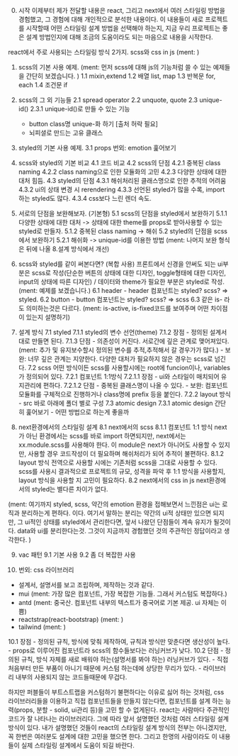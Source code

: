 0. 시작
이제부터 제가 전달할 내용은 react, 그리고 next에서 여러 스타일링 방법을 경험했고, 그 경험에 대해 개인적으로 분석한 내용이다. 
이 내용들이 새로 프로젝트를 시작할때 어떤 스타일링 설계 방법을 선택해야 하는지, 지금 우리 프로젝트는 좋은 설계 방법인지에 대해 조금의 도움이라도 되는 마음으로 내용을 시작한다. 

react에서 주로 사용되는 스타일링 방식 2가지. scss와 css in js (ment: )

1. scss의 기본 사용 예제. (ment: 먼저 scss에 대해 js의 기능처럼 쓸 수 있는 예제들을 간단히 보겠습니다. )
  1.1 mixin,extend
  1.2 배열 list, map 
  1.3 반복문 for, each 
  1.4 조건문 if

2. scss의 그 외 기능들
  2.1 spread operator
  2.2 unquote, quote
  2.3 unique-id()
    2.3.1 unique-id()로 만들 수 있는 기능
  	  - button class명 unique-화 하기 [출처 허락 필요]
  	  - 뇌피셜로 만드는 고유 클래스

3. styled의 기본 사용 예제.
  3.1 props
  번외: emotion 훑어보기

4. scss와 styled의 기본 비교
  4.1 코드 비교
  4.2 scss의 단점
    4.2.1 중복된 class naming
    4.2.2 class naming으로 인한 모듈화의 고민
    4.2.3 다양한 상태에 대한 대처 힘듬.
  4.3 styled의 단점
    4.3.1 해쉬처리된 클래스명으로 인한 추적의 어려움
    4.3.2 ui의 상태 변경 시 rerendering
    4.3.3 선언된 styled가 많을 수록, import 하는 styled도 많다.
    4.3.4 css보다 느린 렌더 속도.

5. 서로의 단점을 보완해보자. (기본형)
  5.1 scss의 단점을 styled에서 보완하기
    5.1.1 다양한 상태에 대한 대처 -> 상태에 대한 theme를 props로 받아사용할 수 있는 styled로 만들자. 
    5.1.2 중복된 class naming -> 해쉬
  5.2 styled의 단점을 scss에서 보완하기
    5.2.1 해쉬화 -> unique-id를 이용한 방법
   (ment: 나머지 보완 형식은 뒤에 나올 8.설계 방식에서 개선)

6. scss와 styled를 같이 써본다면? (복합 사용)
  프론트에서 신경을 안써도 되는 ui부분은 scss로 작성(단순한 버튼의 상태에 대한 디자인, toggle형태에 대한 디자인, input의 상태에 따른 디자인) / 데이터와 theme가 필요한 부분은 styled로 작성. (ment: 예제를 보겠습니다.)
  6.1 header - header 컴포넌트는 styled? scss?  => styled.
  6.2 button - button 컴포넌트는 styled? scss?  => scss
  6.3 같은 is- 라도 의미하는것은 다르다. (ment: is-active, is-fixed코드를 보여주며 어떤 차이점이 있는지 설명하기)

7. 설계 방식
  7.1 styled
    7.1.1 styled의 변수 선언(theme)
    7.1.2 장점 - 정의된 설계서 대로 만들면 된다. 
    7.1.3 단점 - 의존성이 커진다. 서로간에 깊은 관계로 맺어져있다.(ment: 추가 및 유지보수할시 정의된 변수를 추적,추적해서 갈 경우가가 많다.) - 보완: 너무 깊은 관계는 지양한다. 다양한 대처가 필요하지 않은 경우는 scss로 넘긴다. 
  7.2 scss
    어떤 방식이든 scss를 사용할시에는 root에 funcion이나, variables가 정의되어 있다. 
    7.2.1 컴포넌트 1:1방식
      7.2.1.1 장점 - ui와 스타일이 매치되어 유지관리에 편하다. 
      7.2.1.2 단점 - 중복된 클래스명이 나올 수 있다. - 보완: 컴포넌트 모듈화를 구체적으로 진행하거나 class명에 prefix 등을 붙인다.
    7.2.2 layout 방식 - src 바로 아래에 폴더 별로 구성
  7.3 atomic design
	7.3.1 atomic design 간단히 훑어보기 - 어떤 방법으로 하는게 좋을까 

8. next환경에서의 스타일링 설계
  8.1 next에서의 scss 
    8.1.1 컴포넌트 1:1 방식
      next가 아닌 환경에서는 scss를 바로 import 하면되지만, next에서는 xx.module.scss를 사용해야 한다. 이 module은 next가 아니어도 사용할 수 있지만, 사용할 경우 코드작성이 더 필요하며 해쉬처리가 되어 추적이 불편하다. 
    8.1.2 layout 방식 
      전역으로 사용할 시에는 기존처럼 scss을 그대로 사용할 수 있다. 
    scss를 사용시 결과적으로 프로젝트의 규모, 성격을 파악 후 1:1 방식을 사용할지, layout 방식을 사용할 지 고민이 필요하다.
   8.2 next에서의 css in js
    next환경에서의 styled는 별다른 차이가 없다. 
  
(ment: 여기까지 styled, scss, 약간의 emotion 환경을 접해보면서 느낀점은 ui는 로직과 분리하는게 편하다. 이다. 여기서 말하는 분리는 약간의 ui적 상태만 있으면 되지만, 그 ui적인 상태를 styled에서 관리한다면, 앞서 나왔던 단점들이 계속 유지가 될것이다. data와 ui를 분리한다는것. 그것이 지금까지 경험했던 것의 주관적인 정답이라고 생각한다. )

9. vac 패턴
  9.1 기본 사용
  9.2 좀 더 복잡한 사용

10. 번외: css 라이브러리
  - 설계서, 설명서를 보고 조립하며, 제작하는 것과 같다. 
  - mui (ment: 가장 많은 컴포넌트, 가장 복잡한 기능들. 그래서 커스텀도 복잡하다.) 
  - antd (ment: 중국산. 컴포넌트 내부의 텍스트가 중국어로 기본 제공. ui 자체는 이쁨) 
  - reactstrap(react-bootstrap) (ment: )
  - tailwind (ment: )

  10.1 장점 
    - 정의된 규칙, 방식에 맞춰 제작하여, 규칙과 방식만 맞춘다면 생산성이 높다. 
    - props로 이루어진 컴포넌트라 scss의 함수들보다는 러닝커브가 낮다.
  10.2 단점
    - 정의된 규칙, 방식 자체를 새로 배워야 하는(설명서를 봐야 하는) 러닝커브가 있다. 
    - 직접 처음부터 만든 부품이 아니기 때문에 커스텀 하는데에 상당한 무리가 있다.
    - 라이브러리 내부의 사용되지 않는 코드들때문에 무겁다. 

하지만 퍼블들이 부트스트랩을 커스텀하기 불편하다는 이유로 싫어 하는 것처럼, css 라이브러리들을 이용하고 직접 컴포넌트들을 만들지 않는다면, 컴포넌트를 설계 하는 능력(props, 분할 - solid, ui관리 등)을 고민 할 수 없게된다.
react는 사람마다 주관적인 코드가 잘 나타나는 라이브러리다. 그에 따라 앞서 설명했던 것처럼 여러 스타일링 설계 방식이 있다. 내가 설명했던 것들이 react의 스타일링 설계 방식의 전부는 아니겠지만, 꼭 한번은 여러분도 설계에 대한 고민을 했으면 한다. 그리고 한명의 사람이라도 이 내용들이 실제 스타일링 설계에서 도움이 되길 바란다.

